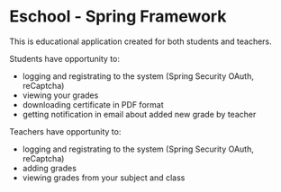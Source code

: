 # Eschool - Spring Framework

This is educational application created for both students and teachers.  

Students have opportunity to:  
* logging and registrating to the system (Spring Security OAuth, reCaptcha)
* viewing your grades
* downloading certificate in PDF format
* getting notification in email about added new grade by teacher

Teachers have opportunity to:
* logging and registrating to the system (Spring Security OAuth, reCaptcha)
* adding grades
* viewing grades from your subject and class

